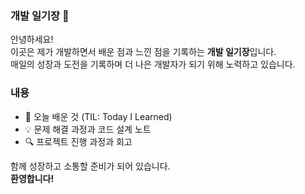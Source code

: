 ### 개발 일기장 📓

안녕하세요!  
이곳은 제가 개발하면서 배운 점과 느낀 점을 기록하는 **개발 일기장**입니다.  
매일의 성장과 도전을 기록하며 더 나은 개발자가 되기 위해 노력하고 있습니다.  

### 내용
- 🌱 오늘 배운 것 (TIL: Today I Learned)
- 💡 문제 해결 과정과 코드 설계 노트
- 🔍 프로젝트 진행 과정과 회고

함께 성장하고 소통할 준비가 되어 있습니다.  
**환영합니다!**
